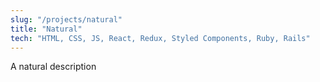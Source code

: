 ```yaml
---
slug: "/projects/natural"
title: "Natural"
tech: "HTML, CSS, JS, React, Redux, Styled Components, Ruby, Rails"
---
```


A natural description